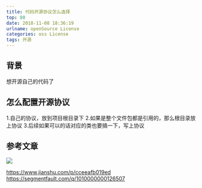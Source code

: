 ```yaml
---
title: 代码开源协议怎么选择
top: 80
date: 2018-11-08 18:36:19
urlname: openSource License
categories: oss License 
tags: 开源
---
```

## 背景
想开源自己的代码了
<!--more-->
## 怎么配置开源协议
1.自己的协议，放到项目根目录下
2.如果是整个文件包都是引用的，那么根目录放上协议
3.后续如果可以的话对应的类也要搞一下，写上协议

## 参考文章
![](https://ws4.sinaimg.cn/large/6f9556baly1fx0uff2gm2j20rs0j241r.jpg)

https://www.jianshu.com/p/cceeafb019ed 
https://segmentfault.com/q/1010000000126507
